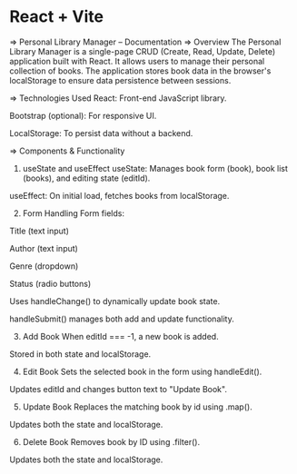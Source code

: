 # React + Vite
=> Personal Library Manager – Documentation
=> Overview
The Personal Library Manager is a single-page CRUD (Create, Read, Update, Delete) application built with React. It allows users to manage their personal collection of books. The application stores book data in the browser's localStorage to ensure data persistence between sessions.

=> Technologies Used
React: Front-end JavaScript library.

Bootstrap (optional): For responsive UI.

LocalStorage: To persist data without a backend.

=> Components & Functionality
1. useState and useEffect
useState: Manages book form (book), book list (books), and editing state (editId).

useEffect: On initial load, fetches books from localStorage.

2. Form Handling
Form fields:

Title (text input)

Author (text input)

Genre (dropdown)

Status (radio buttons)

Uses handleChange() to dynamically update book state.

handleSubmit() manages both add and update functionality.

3. Add Book
When editId === -1, a new book is added.

Stored in both state and localStorage.

4. Edit Book
Sets the selected book in the form using handleEdit().

Updates editId and changes button text to "Update Book".

5. Update Book
Replaces the matching book by id using .map().

Updates both the state and localStorage.

6. Delete Book
Removes book by ID using .filter().

Updates both the state and localStorage.


